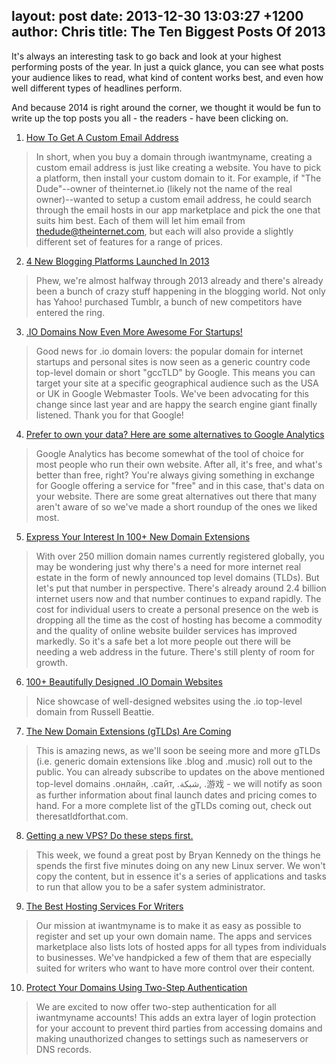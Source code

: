 layout: post
date: 2013-12-30 13:03:27 +1200
author: Chris
title: The Ten Biggest Posts Of 2013
----

It's always an interesting task to go back and look at your highest performing posts of the year. In just a quick glance, you can see what posts your audience likes to read, what kind of content works best, and even how well different types of headlines perform. 

And because 2014 is right around the corner, we thought it would be fun to write up the top posts you all - the readers - have been clicking on.

<!-- more -->

1. [How To Get A Custom Email Address](https://iwantmyname.com/blog/2013/09/how-to-get-a-custom-email-address.html)
> In short, when you buy a domain through iwantmyname, creating a custom email address is just like creating a website. You have to pick a platform, then install your custom domain to it. For example, if "The Dude"--owner of theinternet.io (likely not the name of the real owner)--wanted to setup a custom email address, he could search through the email hosts in our app marketplace and pick the one that suits him best. Each of them will let him email from thedude@theinternet.com, but each will also provide a slightly different set of features for a range of prices.

2. [4 New Blogging Platforms Launched In 2013](https://iwantmyname.com/blog/2013/06/new-blogging-platforms-that-launched-in-2013-so-far.html)
> Phew, we're almost halfway through 2013 already and there's already been a bunch of crazy stuff happening in the blogging world. Not only has Yahoo! purchased Tumblr, a bunch of new competitors have entered the ring.

3. [.IO Domains Now Even More Awesome For Startups!](https://iwantmyname.com/blog/2013/05/io-domains-now-more-awesome.html)
> Good news for .io domain lovers: the popular domain for internet startups and personal sites is now seen as a generic country code top-level domain or short "gccTLD" by Google. This means you can target your site at a specific geographical audience such as the USA or UK in Google Webmaster Tools. We've been advocating for this change since last year and are happy the search engine giant finally listened. Thank you for that Google!

4. [Prefer to own your data? Here are some alternatives to Google Analytics](https://iwantmyname.com/blog/2013/03/prefer-to-own-your-data-here-are-some-alternatives-to-google-analytics.html)
> Google Analytics has become somewhat of the tool of choice for most people who run their own website. After all, it's free, and what's better than free, right? You're always giving something in exchange for Google offering a service for "free" and in this case, that's data on your website. There are some great alternatives out there that many aren't aware of so we've made a short roundup of the ones we liked most.

5. [Express Your Interest In 100+ New Domain Extensions](https://iwantmyname.com/blog/2013/07/express-your-interest-in-100-new-domain-extensions.html)
> With over 250 million domain names currently registered globally, you may be wondering just why there's a need for more internet real estate in the form of newly announced top level domains (TLDs). But let's put that number in perspective. There's already around 2.4 billion internet users now and that number continues to expand rapidly. The cost for individual users to create a personal presence on the web is dropping all the time as the cost of hosting has become a commodity and the quality of online website builder services has improved markedly. So it's a safe bet a lot more people out there will be needing a web address in the future. There's still plenty of room for growth.

6. [100+ Beautifully Designed .IO Domain Websites](https://iwantmyname.com/blog/2013/04/io-domain-website-showcase.html)
> Nice showcase of well-designed websites using the .io top-level domain from Russell Beattie.

7. [The New Domain Extensions (gTLDs) Are Coming](https://iwantmyname.com/blog/2013/10/the-new-domain-extensions-gtlds-are-coming.html)
> This is amazing news, as we'll soon be seeing more and more gTLDs (i.e. generic domain extensions like .blog and .music) roll out to the public. You can already subscribe to updates on the above mentioned top-level domains .онлайн, .сайт, .شبكة, .游戏 - we will notify as soon as further information about final launch dates and pricing comes to hand. For a more complete list of the gTLDs coming out, check out theresatldforthat.com.

8. [Getting a new VPS? Do these steps first.](https://iwantmyname.com/blog/2013/03/getting-a-new-vps-do-these-steps-first.html)
> This week, we found a great post by Bryan Kennedy on the things he spends the first five minutes doing on any new Linux server. We won't copy the content, but in essence it's a series of applications and tasks to run that allow you to be a safer system administrator.

9. [The Best Hosting Services For Writers](https://iwantmyname.com/blog/2013/08/the-best-hosting-services-for-writers.html)
> Our mission at iwantmyname is to make it as easy as possible to register and set up your own domain name. The apps and services marketplace also lists lots of hosted apps for all types from individuals to businesses. We've handpicked a few of them that are especially suited for writers who want to have more control over their content.

10. [Protect Your Domains Using Two-Step Authentication](https://iwantmyname.com/blog/2013/05/protect-your-domain-registrar-account-with-two-factor-authentication.html)
> We are excited to now offer two-step authentication for all iwantmyname accounts! This adds an extra layer of login protection for your account to prevent third parties from accessing domains and making unauthorized changes to settings such as nameservers or DNS records.
